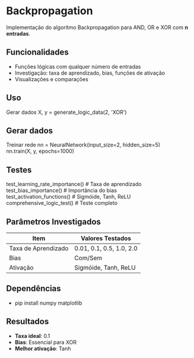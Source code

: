 # Backpropagation 

Implementação do algoritmo Backpropagation para AND, OR e XOR com **n entradas**.

## Funcionalidades
- Funções lógicas com qualquer número de entradas
- Investigação: taxa de aprendizado, bias, funções de ativação
- Visualizações e comparações

## Uso

Gerar dados
X, y = generate_logic_data(2, 'XOR')

## Gerar dados

Treinar rede
nn = NeuralNetwork(input_size=2, hidden_size=5)<br>
nn.train(X, y, epochs=1000)

## Testes
test_learning_rate_importance() # Taxa de aprendizado<br>
test_bias_importance() # Importância do bias<br>
test_activation_functions() # Sigmóide, Tanh, ReLU<br>
comprehensive_logic_test() # Teste completo<br>


## Parâmetros Investigados

| Item | Valores Testados |
|------|------------------|
| Taxa de Aprendizado | 0.01, 0.1, 0.5, 1.0, 2.0 |
| Bias | Com/Sem |
| Ativação | Sigmóide, Tanh, ReLU |

## Dependências
- pip install numpy matplotlib

## Resultados
- **Taxa ideal**: 0.1
- **Bias**: Essencial para XOR
- **Melhor ativação**: Tanh
